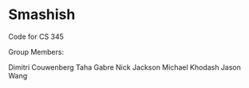 # Smashish
Code for CS 345

Group Members:

Dimitri Couwenberg
Taha Gabre
Nick Jackson
Michael Khodash
Jason Wang

